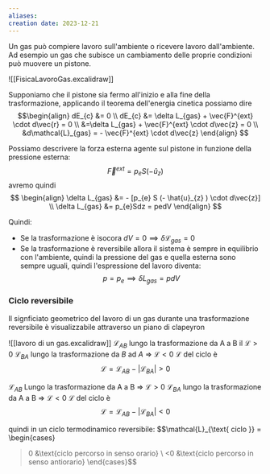 ```yaml
---
aliases: 
creation date: 2023-12-21
---
```


Un gas può compiere lavoro sull'ambiente o ricevere lavoro dall'ambiente. Ad esempio un gas che subisce un cambiamento delle proprie condizioni può muovere un pistone.

![[FisicaLavoroGas.excalidraw]]

Supponiamo che il pistone sia fermo all'inizio e alla fine della trasformazione, applicando il teorema dell'energia cinetica possiamo dire
$$\begin{align}
 dE_{c} &= 0 \\
dE_{c} &= \delta L_{gas} + \vec{F}^{ext} \cdot d\vec{r} = 0 \\
&=\delta L_{gas} + \vec{F}^{ext} \cdot d\vec{z} = 0 \\
&d\mathcal{L}_{gas} = - \vec{F}^{ext} \cdot d\vec{z}
\end{align} $$

Possiamo descrivere la forza esterna agente sul pistone in funzione della pressione esterna:
$$ \vec{F}^{ext} = p_{e}S(-\hat{u}_{z}) $$
avremo quindi
$$ \begin{align}
\delta L_{gas} &= - [p_{e} S (- \hat{u}_{z} ) \cdot d\vec{z}] \\
\delta L_{gas} &= p_{e}Sdz = pedV
\end{align} $$

Quindi:
- Se la trasformazione è isocora $dV=0 \implies \delta \mathcal{L}_{gas} =0$
- Se la trasformazione è reversibile allora il sistema è sempre in equilibrio con l'ambiente, quindi la pressione del gas e quella esterna sono sempre uguali, quindi l'espressione del lavoro diventa:
$$ p = p_{e} \implies \delta L_{gas} = pdV  $$

### Ciclo reversibile
Il signficiato geometrico del lavoro di un gas durante una trasformazione reversibile è visualizzabile attraverso un piano di clapeyron

![[lavoro di un gas.excalidraw]]
$\mathcal{L}_{AB}$ lungo la trasformazione da A a B il $\mathcal{L} > 0$
$\mathcal{L}_{BA}$ lungo la trasformazione da $B$ ad $A$ => $\mathcal{L} < 0$
$\mathcal{L}$ del ciclo è $$\mathcal{L} = \mathcal{L}_{AB} - |\mathcal{L}_{BA}| > 0$$


$\mathcal{L}_{AB}$ Lungo la trasformazione da A a B => $\mathcal{L} > 0$
$\mathcal{L}_{BA}$ lungo la trasformazione da A a B => $\mathcal{L} < 0$
$\mathcal{L}$ del ciclo è $$\mathcal{L} = \mathcal{L}_{AB} - |\mathcal{L}_{BA}| < 0$$


quindi in un ciclo termodinamico reversibile:
$$\mathcal{L}_{\text{ ciclo }} = \begin{cases}
>0 &\text{ciclo percorso in senso orario} \\
<0 &\text{ciclo percorso in senso antiorario}
\end{cases}$$

